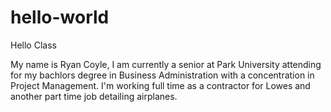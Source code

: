 # hello-world

Hello Class

My name is Ryan Coyle, I am currently a senior at Park University attending for my bachlors degree in Business Administration with a concentration in Project Management. I'm working full time as a contractor for Lowes and another part time job detailing airplanes.
